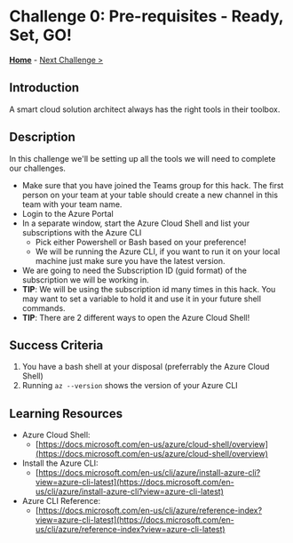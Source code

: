# Challenge 0: Pre-requisites - Ready, Set, GO! 

**[Home](../README.md)** - [Next Challenge >](./Challenge-01.md)

## Introduction

A smart cloud solution architect always has the right tools in their toolbox. 

## Description

In this challenge we'll be setting up all the tools we will need to complete our challenges.

- Make sure that you have joined the Teams group for this hack. The first person on your team at your table should create a new channel in this team with your team name.
- Login to the Azure Portal
- In a separate window, start the Azure Cloud Shell and list your subscriptions with the Azure CLI
	- Pick either Powershell or Bash based on your preference!
	- We will be running the Azure CLI, if you want to run it on your local machine just make sure you have the latest version.
- We are going to need the Subscription ID (guid format) of the subscription we will be working in.
- **TIP**: We will be using the subscription id many times in this hack. You may want to set a variable to hold it and use it in your future shell commands.
- **TIP**: There are 2 different ways to open the Azure Cloud Shell!

## Success Criteria

1. You have a bash shell at your disposal (preferrably the Azure Cloud Shell)
1. Running `az --version` shows the version of your Azure CLI

## Learning Resources

- Azure Cloud Shell:  
  - [https://docs.microsoft.com/en-us/azure/cloud-shell/overview](https://docs.microsoft.com/en-us/azure/cloud-shell/overview)
- Install the Azure CLI: 
  - [https://docs.microsoft.com/en-us/cli/azure/install-azure-cli?view=azure-cli-latest](https://docs.microsoft.com/en-us/cli/azure/install-azure-cli?view=azure-cli-latest)
- Azure CLI Reference: 
  - [https://docs.microsoft.com/en-us/cli/azure/reference-index?view=azure-cli-latest](https://docs.microsoft.com/en-us/cli/azure/reference-index?view=azure-cli-latest)

